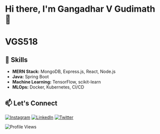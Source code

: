 # Hi there, I'm Gangadhar V Gudimath👋

# VGS518


## 🚀 Skills
- **MERN Stack:** MongoDB, Express.js, React, Node.js
- **Java:** Spring Boot
- **Machine Learning:** TensorFlow, scikit-learn
- **MLOps:** Docker, Kubernetes, CI/CD


## 📫 Let's Connect
[![Instagram](https://img.shields.io/badge/Instagram-E4405F?style=for-the-badge&logo=instagram&logoColor=white)](https://www.instagram.com/vgs_kings.518/)
[![LinkedIn](https://img.shields.io/badge/LinkedIn-0e76a8?style=for-the-badge&logo=linkedin&logoColor=white)](https://www.linkedin.com/in/gangadhar-v-gudimath-18v000518/)
[![Twitter](https://img.shields.io/badge/Twitter-1DA1F2?style=for-the-badge&logo=twitter&logoColor=white)](https://twitter.com/viratsudeep518)


<!-- Footer -->
![Profile Views](https://komarev.com/ghpvc/?username=GangadharVG518)
